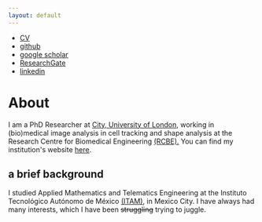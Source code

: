 ```yaml
---
layout: default
---
```


+ [CV](./images/mycv.pdf) 
+ [github](https://github.com/alonsoJASL)
+ [google scholar](https://scholar.google.co.uk/citations?user=2_095cQAAAAJ&hl=en)
+ [ResearchGate](https://www.researchgate.net/profile/Jose_Solis-Lemus) 
+ [linkedin](www.linkedin.com/in/alonsosolislemus)

# About
I am a PhD Researcher at [City, University of London](https://city.ac.uk),
working in (bio)medical image analysis in cell tracking and shape analysis
at the Research Centre for Biomedical Engineering
[(RCBE).](https://www.city.ac.uk/biomedical-engineering-research-centre)
You can find my institution's website [here](https://goo.gl/yVQBfX).


## a brief background
I studied Applied Mathematics and Telematics Engineering at the
Instituto Tecnológico Autónomo de México [(ITAM)](www.itam.mx), in
Mexico City. I have always had many interests, which I have been
~~struggling~~ trying to juggle.
